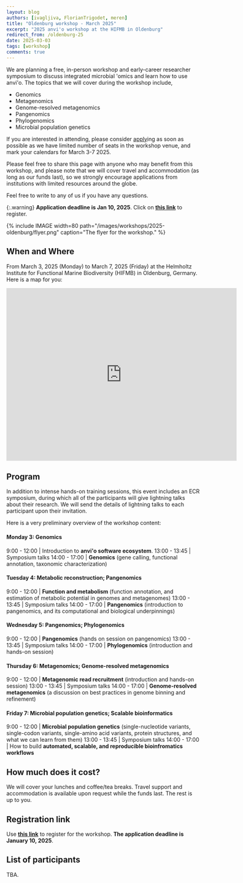 ```yaml
---
layout: blog
authors: [ivagljiva, FlorianTrigodet, meren]
title: "Oldenburg workshop - March 2025"
excerpt: "2025 anvi'o workshop at the HIFMB in Oldenburg"
redirect_from: /oldenburg-25
date: 2025-03-03
tags: [workshop]
comments: true
---
```


We are planning a free, in-person workshop and early-career researcher symposium to discuss integrated microbial 'omics and learn how to use anvi'o. The topics that we will cover during the workshop include,

* Genomics
* Metagenomics
* Genome-resolved metagenomics
* Pangenomics
* Phylogenomics
* Microbial population genetics

If you are interested in attending, please consider [apply](https://forms.gle/kzFJN1ozG9p4f2j39)ing as soon as possible as we have limited number of seats in the workshop venue, and mark your calendars for March 3-7 2025.

Please feel free to share this page with anyone who may benefit from this workshop, and please note that we will cover travel and accommodation (as long as our funds last), so we strongly encourage applications from institutions with limited resources around the globe.

Feel free to write to any of us if you have any questions.

{:.warning}
**Application deadline is Jan 10, 2025**. Click on [**this link**](https://forms.gle/kzFJN1ozG9p4f2j39) to register.

{% include IMAGE width=80 path="/images/workshops/2025-oldenburg/flyer.png" caption="The flyer for the workshop." %}

## When and Where

From March 3, 2025 (Monday) to March 7, 2025 (Friday) at the Helmholtz Institute for Functional Marine Biodiversity (HIFMB) in Oldenburg, Germany. Here is a map for you:

<p><center>
<iframe src="https://www.google.com/maps/embed?pb=!1m18!1m12!1m3!1d2392.8755266399307!2d8.172422278515025!3d53.15406087223417!2m3!1f0!2f0!3f0!3m2!1i1024!2i768!4f13.1!3m3!1m2!1s0x47b6dfcd31a139a3%3A0xe17f26e2f76ff2c8!2sHelmholtz%20Institute%20for%20Functional%20Marine%20Biodiversity%20at%20the%20University%20of%20Oldenburg!5e0!3m2!1sen!2sde!4v1734100072289!5m2!1sen!2sde" width="600" height="450" style="border:0" allowfullscreen=""></iframe>
</center></p>

## Program

In addition to intense hands-on training sessions, this event includes an ECR symposium, during which all of the participants will give lightning talks about their research. We will send the details of lightning talks to each participant upon their invitation.

Here is a very preliminary overview of the workshop content:

#### Monday 3: Genomics

9:00 - 12:00 | Introduction to **anvi'o software ecosystem**.
13:00 - 13:45 | Symposium talks
14:00 - 17:00 | **Genomics** (gene calling, functional annotation, taxonomic characterization)

#### Tuesday 4: Metabolic reconstruction; Pangenomics

9:00 - 12:00 | **Function and metabolism** (function annotation, and estimation of metabolic potential in genomes and metagenomes)
13:00 - 13:45 | Symposium talks
14:00 - 17:00 | **Pangenomics** (introduction to pangenomics, and its computational and biological underpinnings)

#### Wednesday 5: Pangenomics; Phylogenomics

9:00 - 12:00 | **Pangenomics** (hands on session on pangenomics)
13:00 - 13:45 | Symposium talks
14:00 - 17:00 | **Phylogenomics** (introduction and hands-on session)

#### Thursday 6: Metagenomics; Genome-resolved metagenomics

9:00 - 12:00 | **Metagenomic read recruitment** (introduction and hands-on session)
13:00 - 13:45 | Symposium talks
14:00 - 17:00 | **Genome-resolved metagenomics** (a discussion on best practices in genome binning and refinement)

#### Friday 7: Microbial population genetics; Scalable bioinformatics

9:00 - 12:00 | **Microbial population genetics** (single-nucleotide variants, single-codon variants, single-amino acid variants, protein structures, and what we can learn from them)
13:00 - 13:45 | Symposium talks
14:00 - 17:00 | How to build **automated, scalable, and reproducible bioinfromatics workflows**

## How much does it cost?

We will cover your lunches and coffee/tea breaks. Travel support and accommodation is available upon request while the funds last. The rest is up to you.

## Registration link

Use [**this link**](https://forms.gle/kzFJN1ozG9p4f2j39) to register for the workshop. **The application deadline is January 10, 2025**.

## List of participants

TBA.
